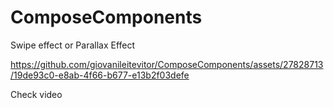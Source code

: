 # ComposeComponents
Swipe effect or Parallax Effect

https://github.com/giovanileitevitor/ComposeComponents/assets/27828713/19de93c0-e8ab-4f66-b677-e13b2f03defe

Check video




